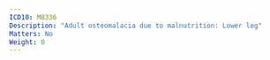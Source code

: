 ```yaml
---
ICD10: M8336
Description: "Adult osteomalacia due to malnutrition: Lower leg"
Matters: No
Weight: 0
---
```

